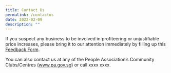 ```yaml
---
title: Contact Us
permalink: /contactus
date: 2022-02-09
description: ""
---
```

If you suspect any business to be involved in profiteering or unjustifiable price increases, please bring it to our attention immediately by filling up this <a href="">Feedback Form</a>.

You can also contact us at any of the People Association’s Community Clubs/Centres (<a href="https://www.pa.gov.sg">www.pa.gov.sg</a>) or call xxxx xxxx.
